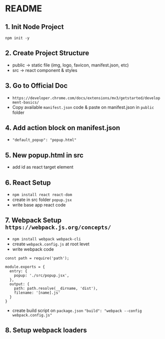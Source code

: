 # README

## 1. Init Node Project

`npm init -y`

## 2. Create Project Structure

- public -> static file (img, logo, favicon, manifest.json, etc)
- src -> react component & styles

## 3. Go to Official Doc

- `https://developer.chrome.com/docs/extensions/mv3/getstarted/development-basics/`
- Copy available `manifest.json` code & paste on manifest.json in `public` folder

## 4. Add action block on manifest.json

- `"default_popup": "popup.html"`

## 5. New popup.html in src

- add id as react target element

## 6. React Setup

- `npm install react react-dom`
- create in src folder `popup.jsx`
- write base app react code

## 7. Webpack Setup `https://webpack.js.org/concepts/`

- `npm install webpack webpack-cli`
- create `webpack.config.js` at root levet
- write webpack code

```
const path = require('path');

module.exports = {
  entry: {
    popup: './src/popup.jsx',
  },
  output: {
    path: path.resolve(__dirname, 'dist'),
    filename: '[name].js'
  }
}
```

- create build script on `package.json`
  `"build": "webpack --config webpack.config.js"`

## 8. Setup webpack loaders

